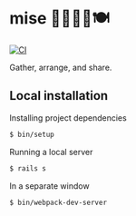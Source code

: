 # mise 🛒🧑‍🍳🥒🍽

[![CI](https://github.com/sul-dlss/mise/actions/workflows/ruby.yml/badge.svg)](https://github.com/sul-dlss/mise/actions/workflows/ruby.yml)

Gather, arrange, and share.

## Local installation

Installing project dependencies

```sh
$ bin/setup
```

Running a local server

```sh
$ rails s
```
In a separate window
```sh
$ bin/webpack-dev-server
```
